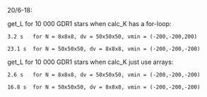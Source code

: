 20/6-18:

get_L for 10 000 GDR1 stars when calc_K has a for-loop:

	3.2 s 	for N = 8x8x8, dv = 50x50x50, vmin = (-200,-200,200)
	
	23.1 s	for N = 50x50x50, dv = 8x8x8, vmin = (-200,-200,-200)
	
get_L for 10 000 GDR1 stars when calc_K just use arrays:

	2.6 s	for N = 8x8x8, dv = 50x50x50, vmin = (-200,-200,-200)
	
	16.8 s	for N = 50x50x50, dv = 8x8x8, vmin = (-200,-200,-200)